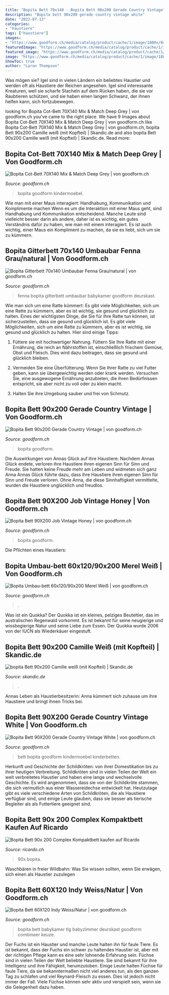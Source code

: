 ```yaml
---
title: "Bopita Bett 70x140 - Bopita Bett 90x200 Gerade Country Vintage"
description: "Bopita bett 90x200 gerade country vintage white"
date: "2022-07-13"
categories:
- "haustiere"
tags: ["haustiere"]
images:
- "https://www.goodform.ch/media/catalog/product/cache/1/image/1800x/040ec09b1e35df139433887a97daa66f/1/5/15418580-bed-90x200-country-3d.jpg"
featuredImage: "https://www.goodform.ch/media/catalog/product/cache/1/image/1800x/040ec09b1e35df139433887a97daa66f/1/1/11419503_bed-60x120-indy-3d-mattress.jpg"
featured_image: "https://www.goodform.ch/media/catalog/product/cache/1/image/1800x/040ec09b1e35df139433887a97daa66f/b/o/bopita_umbau-bett_60x12090x200_merel_wei_2.jpg"
image: "https://www.goodform.ch/media/catalog/product/cache/1/image/1800x/040ec09b1e35df139433887a97daa66f/1/5/15418577-bed-90x200-with-drawer-country-3d-textile.jpg"
ShowToc: true
author: "Laron Thompson"
---
```



Was mögen sie?
Igel sind in vielen Ländern ein beliebtes Haustier und werden oft als Haustiere der Reichen angesehen. Igel sind interessante Kreaturen, weil sie scharfe Stacheln auf dem Rücken haben, die sie vor Raubtieren schützen, und sie haben einen langen Schwanz, der ihnen helfen kann, sich fortzubewegen.

	

		
looking for Bopita Cot-Bett 70X140 Mix &amp; Match Deep Grey | von goodform.ch you've came to the right place. We have 9 Images about Bopita Cot-Bett 70X140 Mix &amp; Match Deep Grey | von goodform.ch like Bopita Cot-Bett 70X140 Mix &amp; Match Deep Grey | von goodform.ch, bopita Bett 90x200 Camille weiß (mit Kopfteil) | Skandic.de and also bopita Bett 90x200 Camille weiß (mit Kopfteil) | Skandic.de. Read more:
		
    
## Bopita Cot-Bett 70X140 Mix &amp; Match Deep Grey | Von Goodform.ch

<img loading=lazy src="https://www.goodform.ch/media/catalog/product/cache/1/image/1800x/040ec09b1e35df139433887a97daa66f/b/o/bopita_cot-bett_70x140_mix_match_deep_grey-3.jpg" onerror="this.onerror=null;this.src='https://tse3.mm.bing.net/th?id=OIP.81UPZ78C8M6u9ZAlxq9tXwHaFe&amp;pid=15.1';" alt="Bopita Cot-Bett 70X140 Mix &amp; Match Deep Grey | von goodform.ch">

_Source: goodform.ch_

>bopita goodform kindermoebel. 

	

Wie man mit einer Maus interagiert: Handhabung, Kommunikation und Komplimente machen
Wenn es um die Interaktion mit einer Maus geht, sind Handhabung und Kommunikation entscheidend. Manche Leute sind vielleicht besser darin als andere, daher ist es wichtig, ein gutes Verständnis dafür zu haben, wie man mit einem interagiert. Es ist auch wichtig, einer Maus ein Kompliment zu machen, da sie es liebt, sich um sie zu kümmern.

    
## Bopita Gitterbett 70x140 Umbaubar Fenna Grau/natural | Von Goodform.ch

<img loading=lazy src="https://www.goodform.ch/media/catalog/product/cache/1/image/1800x/040ec09b1e35df139433887a97daa66f/1/6/16318869-bench-bed-70x140-fenna-front-textile.jpg" onerror="this.onerror=null;this.src='https://tse3.mm.bing.net/th?id=OIP.eIkRaVTBjPnUbjX2nGRAiAHaFe&amp;pid=15.1';" alt="Bopita Gitterbett 70x140 Umbaubar Fenna Grau/natural | von goodform.ch">

_Source: goodform.ch_

>fenna bopita gitterbett umbaubar babykamer goodform deurskast. 

	

Wie man sich um eine Ratte kümmert: Es gibt viele Möglichkeiten, sich um eine Ratte zu kümmern, aber es ist wichtig, sie gesund und glücklich zu halten.
Eines der wichtigsten Dinge, die Sie für Ihre Ratte tun können, ist sicherzustellen, dass sie gesund und glücklich ist. Es gibt viele Möglichkeiten, sich um eine Ratte zu kümmern, aber es ist wichtig, sie gesund und glücklich zu halten. Hier sind einige Tipps:
1. Füttere sie mit hochwertiger Nahrung. Füttern Sie Ihre Ratte mit einer Ernährung, die reich an Nährstoffen ist, einschließlich frischem Gemüse, Obst und Fleisch. Dies wird dazu beitragen, dass sie gesund und glücklich bleiben.

2. Vermeiden Sie eine Überfütterung. Wenn Sie Ihrer Ratte zu viel Futter geben, kann sie übergewichtig werden oder krank werden. Versuchen Sie, eine ausgewogene Ernährung anzubieten, die ihren Bedürfnissen entspricht, sie aber nicht zu voll oder zu klein macht.

3. Halten Sie ihre Umgebung sauber und frei von Schmutz.

    
## Bopita Bett 90x200 Gerade Country Vintage | Von Goodform.ch

<img loading=lazy src="https://www.goodform.ch/media/catalog/product/cache/1/image/1800x/040ec09b1e35df139433887a97daa66f/1/5/15418580-bed-90x200-country-3d.jpg" onerror="this.onerror=null;this.src='https://tse4.mm.bing.net/th?id=OIP.ucUEwSjxffIhysDnXOCXJAHaFe&amp;pid=15.1';" alt="Bopita Bett 90x200 Gerade Country Vintage | von goodform.ch">

_Source: goodform.ch_

>bopita goodform. 

	

Die Auswirkungen von Annas Glück auf ihre Haustiere: Nachdem Annas Glück endete, verloren ihre Haustiere ihren eigenen Sinn für Sinn und Freude. Sie hatten keine Freude mehr am Leben und widmeten sich ganz Anna
Annas Glück führte dazu, dass ihre Haustiere ihren eigenen Sinn für Sinn und Freude verloren. Ohne Anna, die diese Sinnhaftigkeit vermittelte, wurden die Haustiere unglücklich und freudlos.

    
## Bopita Bett 90X200 Job Vintage Honey | Von Goodform.ch

<img loading=lazy src="https://www.goodform.ch/media/catalog/product/cache/1/image/1800x/040ec09b1e35df139433887a97daa66f/1/5/15419150-bed-90x200-job-3d.jpg" onerror="this.onerror=null;this.src='https://tse2.mm.bing.net/th?id=OIP.fte6dSvrehTOinJfjMH5XwHaFe&amp;pid=15.1';" alt="Bopita Bett 90X200 Job Vintage Honey | von goodform.ch">

_Source: goodform.ch_

>bopita goodform. 

	

Die Pflichten eines Haustiers:

    
## Bopita Umbau-bett 60x120/90x200 Merel Weiß | Von Goodform.ch

<img loading=lazy src="https://www.goodform.ch/media/catalog/product/cache/1/image/1800x/040ec09b1e35df139433887a97daa66f/b/o/bopita_umbau-bett_60x12090x200_merel_wei_2.jpg" onerror="this.onerror=null;this.src='https://tse3.mm.bing.net/th?id=OIP.DoT2bwHBCYzpGGC49rZ2FwHaFe&amp;pid=15.1';" alt="Bopita Umbau-bett 60x120/90x200 Merel Weiß | von goodform.ch">

_Source: goodform.ch_

>. 

	

Was ist ein Quokka?
Der Quokka ist ein kleines, pelziges Beuteltier, das im australischen Regenwald vorkommt. Es ist bekannt für seine neugierige und wissbegierige Natur und seine Liebe zum Essen. Der Quokka wurde 2006 von der IUCN als Wiederkäuer eingestuft.

    
## Bopita Bett 90x200 Camille Weiß (mit Kopfteil) | Skandic.de

<img loading=lazy src="https://www.skandic.de/system/product_images/images/000/001/382/large_retina/bp15411511.jpg?1508765016" onerror="this.onerror=null;this.src='https://tse3.mm.bing.net/th?id=OIP.6OfG7dFcZC0_kuTsuWVj8wHaHa&amp;pid=15.1';" alt="bopita Bett 90x200 Camille weiß (mit Kopfteil) | Skandic.de">

_Source: skandic.de_

>. 

	

Annas Leben als Haustierbesitzerin: Anna kümmert sich zuhause um ihre Haustiere und bringt ihnen Tricks bei.

    
## Bopita Bett 90X200 Gerade Country Vintage White | Von Goodform.ch

<img loading=lazy src="https://www.goodform.ch/media/catalog/product/cache/1/image/1800x/040ec09b1e35df139433887a97daa66f/1/5/15418577-bed-90x200-with-drawer-country-3d-textile.jpg" onerror="this.onerror=null;this.src='https://tse3.mm.bing.net/th?id=OIP.HxtO1pvN_YiLEoZKqTsitgHaFe&amp;pid=15.1';" alt="Bopita Bett 90X200 Gerade Country Vintage White | von goodform.ch">

_Source: goodform.ch_

>bett bopita goodform kindermoebel kinderbetten. 

	

Herkunft und Geschichte der Schildkröten: von ihrer Domestikation bis zu ihrer heutigen Verbreitung.
Schildkröten sind in vielen Teilen der Welt ein weit verbreitetes Haustier und haben eine lange und wechselvolle Geschichte. Es wird angenommen, dass sie von der Schildkröte stammen, die sich vermutlich aus einer Wassereidechse entwickelt hat. Heutzutage gibt es viele verschiedene Arten von Schildkröten, die als Haustiere verfügbar sind, und einige Leute glauben, dass sie besser als tierische Begleiter als als Futtertiere geeignet sind.

    
## Bopita Bett 90x 200 Complex Kompaktbett Kaufen Auf Ricardo

<img loading=lazy src="https://img.ricardostatic.ch/t_1800x1350/pl/1106219424/4/1/" onerror="this.onerror=null;this.src='https://tse2.mm.bing.net/th?id=OIP.PKJXpbFTBdjkWtGOGKtSWgHaFj&amp;pid=15.1';" alt="Bopita Bett 90x 200 Complex Kompaktbett kaufen auf Ricardo">

_Source: ricardo.ch_

>90x bopita. 

	

Waschbären in freier Wildbahn: Was Sie wissen sollten, wenn Sie erwägen, sich einen als Haustier zuzulegen

    
## Bopita Bett 60X120 Indy Weiss/Natur | Von Goodform.ch

<img loading=lazy src="https://www.goodform.ch/media/catalog/product/cache/1/image/1800x/040ec09b1e35df139433887a97daa66f/1/1/11419503_bed-60x120-indy-3d-mattress.jpg" onerror="this.onerror=null;this.src='https://tse4.mm.bing.net/th?id=OIP.NGNrlwaDGBCKAA6hy4WEQAHaFe&amp;pid=15.1';" alt="Bopita Bett 60X120 Indy Weiss/Natur | von goodform.ch">

_Source: goodform.ch_

>bopita bett babykamer tlg babyzimmer deurskast goodform combineer keuze. 

	

Der Fuchs ist ein Haustier und manche Leute halten ihn für faule Tiere. Es ist bekannt, dass der Fuchs ein schwer zu haltendes Haustier ist, aber mit der richtigen Pflege kann es eine sehr lohnende Erfahrung sein.
Füchse sind in vielen Teilen der Welt beliebte Haustiere. Sie sind bekannt für ihre Intelligenz und ihre Fähigkeit, herumzutoben. Einige Leute halten Füchse für faule Tiere, da sie bekanntermaßen nicht viel anderes tun, als den ganzen Tag zu schlafen und viel Reynard-Fleisch zu essen. Dies ist jedoch nicht immer der Fall. Viele Füchse können sehr aktiv und verspielt sein, wenn sie die Gelegenheit dazu haben.

